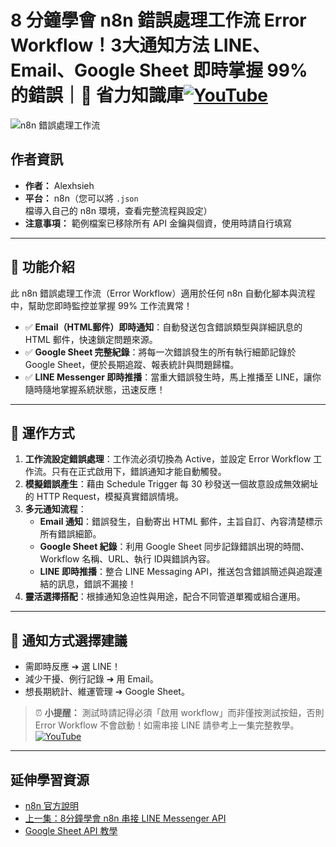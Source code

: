 # 8 分鐘學會 n8n 錯誤處理工作流 Error Workflow！3大通知方法 LINE、Email、Google Sheet 即時掌握 99% 的錯誤｜🧠 省力知識庫[![YouTube](https://img.shields.io/badge/Watch%20on-YouTube-red?logo=youtube)](https://youtu.be/HJKDHJ5x1F0)

![n8n 錯誤處理工作流](https://github.com/qwedsazxc78/ai-automation-n8n/blob/main/n8n/18-n8n-error-workflow/cover.png?raw=true)

## 作者資訊

* **作者：** Alexhsieh
* **平台：** n8n（您可以將 `.json` 檔導入自己的 n8n 環境，查看完整流程與設定）
* **注意事項：** 範例檔案已移除所有 API 金鑰與個資，使用時請自行填寫

---

## 📌 功能介紹

此 n8n 錯誤處理工作流（Error Workflow）適用於任何 n8n 自動化腳本與流程中，幫助您即時監控並掌握 99% 工作流異常！

* ✅ **Email（HTML郵件）即時通知**：自動發送包含錯誤類型與詳細訊息的 HTML 郵件，快速鎖定問題來源。
* ✅ **Google Sheet 完整紀錄**：將每一次錯誤發生的所有執行細節記錄於 Google Sheet，便於長期追蹤、報表統計與問題歸檔。
* ✅ **LINE Messenger 即時推播**：當重大錯誤發生時，馬上推播至 LINE，讓你隨時隨地掌握系統狀態，迅速反應！

---

## 🔧 運作方式

1. **工作流設定錯誤處理**：工作流必須切換為 Active，並設定 Error Workflow 工作流。只有在正式啟用下，錯誤通知才能自動觸發。
2. **模擬錯誤產生**：藉由 Schedule Trigger 每 30 秒發送一個故意設成無效網址的 HTTP Request，模擬真實錯誤情境。
3. **多元通知流程**：
   - **Email 通知**：錯誤發生，自動寄出 HTML 郵件，主旨自訂、內容清楚標示所有錯誤細節。
   - **Google Sheet 紀錄**：利用 Google Sheet 同步記錄錯誤出現的時間、Workflow 名稱、URL、執行 ID與錯誤內容。
   - **LINE 即時推播**：整合 LINE Messaging API，推送包含錯誤簡述與追蹤連結的訊息，錯誤不漏接！
4. **靈活選擇搭配**：根據通知急迫性與用途，配合不同管道單獨或組合運用。

---

## 🚀 通知方式選擇建議

* 需即時反應 ➔ 選 LINE！
* 減少干擾、例行記錄 ➔ 用 Email。
* 想長期統計、維運管理 ➔ Google Sheet。

> ⏰ **小提醒：** 測試時請記得必須「啟用 workflow」而非僅按測試按鈕，否則 Error Workflow 不會啟動！如需串接 LINE 請參考上一集完整教學。[![YouTube](https://img.shields.io/badge/Watch%20on-YouTube-red?logo=youtube)](https://youtu.be/HJKDHJ5x1F0)

---

## 延伸學習資源

* [n8n 官方說明](https://docs.n8n.io/)
* [上一集：8分鐘學會 n8n 串接 LINE Messenger API](https://youtu.be/HJKDHJ5x1F0)
* [Google Sheet API 教學](https://developers.google.com/sheets/api)
